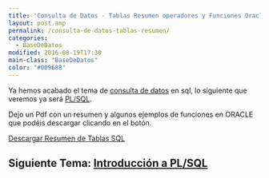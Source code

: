 ```yaml
---
title: 'Consulta de Datos - Tablas Resumen operadores y Funciones Oracle'
layout: post.amp
permalink: /consulta-de-datos-tablas-resumen/
categories:
  - BaseDeDatos
modified: 2016-08-19T17:30
main-class: "BaseDeDatos"
color: "#009688"
---
```


Ya hemos acabado el tema de [consulta de datos][1] en sql, lo siguiente que veremos ya será [PL/SQL][2].

Dejo un Pdf con un resumen y algunos ejemplos de funciones en ORACLE que podéis descargar clicando en el botón.

<div class="button-post">
  <a href="/assets/pdfs/SOLOTABLAS.pdf" target="_blank">Descargar Resumen de Tablas SQL</a>
</div>

## Siguiente Tema: [Introducción a PL/SQL][2]


 [1]: https://elbauldelprogramador.com/bases-de-datos/
 [2]: https://elbauldelprogramador.com/introduccion-plsql/

